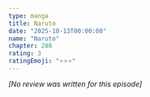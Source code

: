 ```yaml
---
type: manga
title: Naruto
date: "2025-10-13T00:00:00"
name: "Naruto"
chapter: 288
rating: 3
ratingEmoji: "⭐️⭐️⭐️"
---
```


_[No review was written for this episode]_